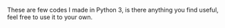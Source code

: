 These are few codes I made in Python 3, is there anything you find useful, feel free to use it to your own.
 
